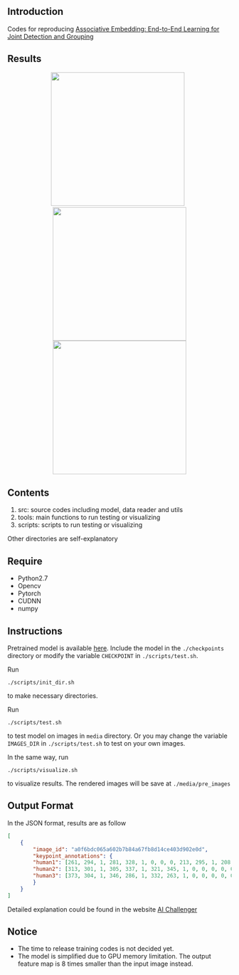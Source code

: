 ## Introduction

Codes for reproducing [Associative Embedding: End-to-End Learning for Joint Detection and Grouping](https://arxiv.org/abs/1611.05424)

## Results

<div align='center'>
<img src="https://github.com/JakeRenn/Pytorch-Multi-Person-Pose-Estimation/blob/master/media/ori_images/ski.jpg", width="300", height="300">
&nbsp;
<img src="https://github.com/JakeRenn/Pytorch-Multi-Person-Pose-Estimation/blob/master/pics/ski.jpg", width="300", height="300">
</div>
<div align='center'>
<img src="https://github.com/JakeRenn/Pytorch-Multi-Person-Pose-Estimation/blob/master/pics/leaderboard.jpg", width="300", height="300">
</div>

## Contents

1. src: source codes including model, data reader and utils
2. tools: main functions to run testing or visualizing
3. scripts: scripts to run testing or visualizing

Other directories are self-explanatory

## Require

* Python2.7
* Opencv
* Pytorch
* CUDNN
* numpy

## Instructions

Pretrained model is available [here](https://pan.baidu.com/s/1nvKJlFz). Include the model in the `./checkpoints` directory or modify the variable `CHECKPOINT` in `./scripts/test.sh`.


Run
```
./scripts/init_dir.sh
```
to make necessary directories.

Run
```
./scripts/test.sh
```
to test model on images in `media` directory. Or you may change the variable `IMAGES_DIR` in `./scripts/test.sh` to test on your own images.

In the same way, run
```
./scripts/visualize.sh
```
to visualize results. The rendered images will be save at `./media/pre_images`

## Output Format
In the JSON format, results are as follow

```json
[
    {
        "image_id": "a0f6bdc065a602b7b84a67fb8d14ce403d902e0d",
        "keypoint_annotations": {
        "human1": [261, 294, 1, 281, 328, 1, 0, 0, 0, 213, 295, 1, 208, 346, 1, 192, 335, 1, 245, 375, 1, 255, 432, 1, 244, 494, 1, 221, 379, 1, 219, 442, 1, 226, 491, 1, 226, 256, 1, 231, 284, 1],
        "human2": [313, 301, 1, 305, 337, 1, 321, 345, 1, 0, 0, 0, 0, 0, 0, 0, 0, 0, 313, 359, 1, 320, 409, 1, 311, 454, 1, 0, 0, 0, 330, 409, 1, 324, 446, 1, 337, 284, 1, 327, 302, 1],
        "human3": [373, 304, 1, 346, 286, 1, 332, 263, 1, 0, 0, 0, 0, 0, 0, 345, 313, 1, 0, 0, 0, 0, 0, 0, 0, 0, 0, 363, 386, 1, 361, 424, 1, 361, 475, 1, 365, 273, 1, 369, 297, 1],
        }
    }
]
```

Detailed explanation could be found in the website [AI Challenger](https://challenger.ai/competition/keypoint/subject)

## Notice

* The time to release training codes is not decided yet.
* The model is simplified due to GPU memory limitation. The output feature map is 8 times smaller than the input image instead.

